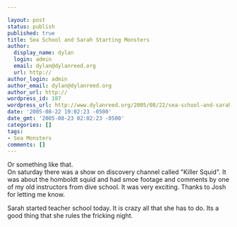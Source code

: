 ```yaml
---

layout: post
status: publish
published: true
title: Sea School and Sarah Starting Monsters
author:
  display_name: dylan
  login: admin
  email: dylan@dylanreed.org
  url: http://
author_login: admin
author_email: dylan@dylanreed.org
author_url: http://
wordpress_id: 187
wordpress_url: http://www.dylanreed.org/2005/08/22/sea-school-and-sarah-starting-monsters/
date: '2005-08-22 19:02:23 -0500'
date_gmt: '2005-08-23 02:02:23 -0500'
categories: []
tags:
- Sea Monsters
comments: []
---
```


Or something like that.  
On saturday there was a show on discovery channel called "Killer Squid". It was about the homboldt squid and had smoe footage and comments by one of my old instructors from dive school. It was very exciting. Thanks to Josh for letting me know.

Sarah started teacher school today. It is crazy all that she has to do. Its a good thing that she rules the fricking night.
